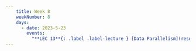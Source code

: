 ```yaml
---
    title: Week 8
    weekNumber: 8
    days:
      - date: 2023-5-23
        events:
          "**LEC 13**{: .label .label-lecture } [Data Parallelism](resources/lectures/Lec_13-Topic3-Part3a-DataParallelism.pdf)": 
---
```

